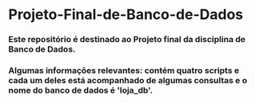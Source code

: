 # Projeto-Final-de-Banco-de-Dados
### Este repositório é destinado ao Projeto final da disciplina de Banco de Dados.
### Algumas informações relevantes: contém quatro scripts e cada um deles está acompanhado de algumas consultas e o nome do banco de dados é 'loja_db'. 
